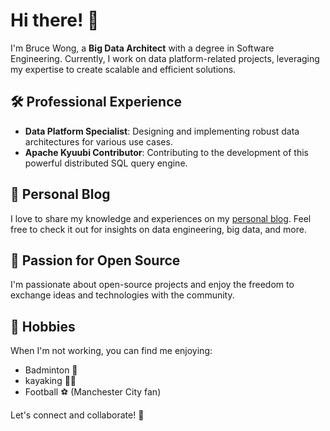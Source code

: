 # Hi there! 👋

I'm Bruce Wong, a **Big Data Architect** with a degree in Software Engineering. Currently, I work on data platform-related projects, leveraging my expertise to create scalable and efficient solutions.

## 🛠️ Professional Experience
- **Data Platform Specialist**: Designing and implementing robust data architectures for various use cases.
- **Apache Kyuubi Contributor**: Contributing to the development of this powerful distributed SQL query engine.


## 📘 Personal Blog
I love to share my knowledge and experiences on my [personal blog](https://blog.wumalife.com/). Feel free to check it out for insights on data engineering, big data, and more.

## 🌟 Passion for Open Source
I'm passionate about open-source projects and enjoy the freedom to exchange ideas and technologies with the community.

## 🎾 Hobbies
When I'm not working, you can find me enjoying:
- Badminton 🏸
- kayaking 🚣‍♂️
- Football ⚽ (Manchester City fan)

Let's connect and collaborate! 💬
